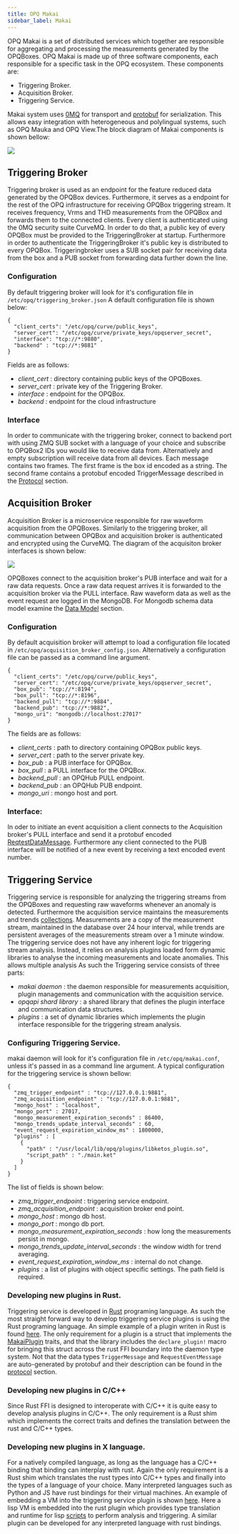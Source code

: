 ```yaml
---
title: OPQ Makai
sidebar_label: Makai
---
```


OPQ Makai is a set of distributed services which together are responsible for aggregating and processing the measurements generated by the OPQBoxes. OPQ Makai is made up of three software components, each responsible for a specific task in the OPQ ecosystem. These components are:

* Triggering Broker.
* Acquisition Broker.
* Triggering Service.

Makai system uses [0MQ](http://zeromq.org/) for transport and [protobuf](https://developers.google.com/protocol-buffers/) for serialization. This allows easy integration with heterogeneous and polylingual systems, such as OPQ Mauka and OPQ View.The block diagram of Makai components is shown bellow:

<img src="/docs/assets/makai/makai_main.svg">

## Triggering Broker

Triggering broker is used as an endpoint for the feature reduced data generated by the OPQBox devices. Furthermore, it serves as a endpoint for the rest of the OPQ infrastructure for receiving OPQBox triggering stream. It receives frequency, Vrms and THD measurements from the OPQBox and forwards them to the connected clients. Every client is authenticated using the 0MQ security suite CurveMQ. In order to do that, a public key of every OPQBox must be provided to the TriggeringBroker at startup. Furthermore in order to authenticate the TriggeringBroker it's public key is distributed to every OPQBox. Triggeringbroker uses a SUB socket pair for receiving data from the box and a PUB socket from forwarding data further down the line. 

### Configuration
By default triggering broker will look for it's configuration file in `/etc/opq/triggering_broker.json` A default configuration file is shown below:

```
{
  "client_certs": "/etc/opq/curve/public_keys",
  "server_cert": "/etc/opq/curve/private_keys/opqserver_secret",
  "interface": "tcp://*:9880",
  "backend" : "tcp://*:9881"
}
```

Fields are as follows:
* *client_cert* : directory containing public keys of the OPQBoxes.
* *server_cert* : private key of the Triggering Broker.
* *interface* : endpoint for the OPQBox.
* *backend* : endpoint for the cloud infrastructure

### Interface

In order to communicate with the triggering broker, connect to backend port with using ZMQ SUB socket with a language of your choice and subscribe to OPQBox2 IDs you would like to receive data from. Alternatively and empty subscription will receive data from all devices. Each message contains two frames. The first frame is the box id encoded as a string. The second frame contains a protobuf encoded TriggerMessage described in the [Protocol](/docs/protocol.html) section.

## Acquisition Broker

Acquisition Broker is a microservice responsible for raw waveform acquisition from the OPQBoxes. Similarly to the triggering broker, all communication between OPQBox and acquisition broker is authenticated and encrypted using the CurveMQ. The diagram of the acquisiton broker interfaces is shown below:

<img src="/docs/assets/makai/acq_brk.png">

OPQBoxes connect to the acquisition broker's PUB interface and wait for a raw data requests. Once a raw data request arrives it is forwarded to the acquisition broker via the PULL interface. Raw waveform data as well as the event request are logged in the MongoDB. For Mongodb schema data model examine the [Data Model](/docs/datamodel.html) section.

### Configuration
By default acquisition broker will attempt to load a configuration file located in `/etc/opq/acquisition_broker_config.json`. Alternatively a configuration file can be passed as a command line argument.

```
{
  "client_certs": "/etc/opq/curve/public_keys",
  "server_cert": "/etc/opq/curve/private_keys/opqserver_secret",
  "box_pub": "tcp://*:8194",
  "box_pull": "tcp://*:8196",
  "backend_pull": "tcp://*:9884",
  "backend_pub": "tcp://*:9882",
  "mongo_uri": "mongodb://localhost:27017"
}
```

The fields are as follows:
* *client_certs* : path to directory containing OPQBox public keys.
* *server_cert* : path to the server private key.
* *box_pub* : a PUB interface for OPQBox.
* *box_pull* : a PULL interface for the OPQBox.
* *backend_pull* : an OPQHub PULL endpoint.
* *backend_pub* : an OPQHub PUB endpoint.
* *mongo_uri* : mongo host and port.

### Interface:

In oder to initiate an event acquisition a client connects to the Acquisition broker's PULL interface and send it a protobuf encoded [ReqtestDataMessage](/docs/protocol.html). Furthermore any client connected to the PUB interface will be notified of a new event by receiving a text encoded event number.

## Triggering Service

Triggering service is responsible for analyzing the triggering streams from the OPQBoxes and requesting raw waveforms whenever an anomaly is detected. Furthermore the acquisition service maintains the measurements and trends [collections](/docs/datamodel.html). Measurements are a copy of the measurement stream, maintained in the database over 24 hour interval, while trends are persistent averages of the measurements stream over a 1 minute window. The triggering service does not have any inherent logic for triggering stream analysis. Instead, it relies on analysis plugins loaded form dynamic libraries to analyse the incoming measurements and locate anomalies. This allows multiple analysis As such the Triggering service consists of three parts:
* *makai daemon* : the daemon responsible for measurements acquisition, plugin managements and communication with the acquisition service.
* *opqapi shard library* : a shared library that defines the plugin interface and communication data structures.
* *plugins* : a set of dynamic libraries which implements the plugin interface responsible for the triggering stream analysis.

### Configuring Triggering Service.
makai daemon will look for it's configuration file in `/etc/opq/makai.conf`, unless it's passed in as a command line argument. A typical configuration for the triggering service is shown bellow:

```
{
  "zmq_trigger_endpoint" : "tcp://127.0.0.1:9881",
  "zmq_acquisition_endpoint" : "tcp://127.0.0.1:9881",
  "mongo_host" : "localhost",
  "mongo_port" : 27017,
  "mongo_measurement_expiration_seconds" : 86400,
  "mongo_trends_update_interval_seconds" : 60,
  "event_request_expiration_window_ms" : 1800000,
  "plugins" : [
    {
      "path" : "/usr/local/lib/opq/plugins/libketos_plugin.so",
      "script_path" : "./main.ket"
    }
  ]
}
```
The list of fields is shown below:

* *zmq_trigger_endpoint* : triggering service endpoint.
* *zmq_acquisition_endpoint* : acquisition broker end point.
* *mongo_host* : mongo db host.
* *mongo_port* : mongo db port.
* *mongo_measurement_expiration_seconds*  : how long the measurements persist in mongo.
* *mongo_trends_update_interval_seconds* : the window width for trend averaging.
* *event_request_expiration_window_ms*	:	internal do not change.
* *plugins* : a list of plugins with object specific settings. The path field is required.

### Developing new plugins in Rust.

Triggering service is developed in [Rust](www.rust-lang.org) programing language. As such the most straight forward way to develop triggering service plugins is using the Rust programing language. An simple example of a plugin writen in Rust is found [here](https://github.com/openpowerquality/opq/blob/master/makai/TriggeringService/plugins/print/src/lib.rs). The only requirement for a plugin is a struct that implements the [MakaiPlugin](https://github.com/openpowerquality/opq/blob/master/makai/TriggeringService/opqapi/src/makaiplugin/mod.rs) traits, and that the library includes the `declare_plugin!` macro for bringing this struct across the rust FFI boundary into the daemon type system. Not that the data types `TriggerMessage` and `RequestEventMessage` are auto-generated by protobuf and their description can be found in the [protocol](/docs/protocol.html) section. 

### Developing new plugins in C/C++

Since Rust FFI is designed to interoperate with C/C++ it is quite easy to develop analysis plugins in C/C++. The only requirement is a Rust shim which implements the correct traits and defines the translation between the rust and C/C++ types.

### Developing new plugins in X language.

For a natively compiled language, as long as the language has a C/C++ binding that binding can interplay with rust. Again the only requirement is a Rust shim which translates the rust types into C/C++ types and finally into the types of a language of your choice. Many interpreted languages such as Python and JS have rust bindings for their virtual machines. An example of embedding a VM into the triggering service plugin is shown [here](https://github.com/openpowerquality/opq/blob/master/makai/TriggeringService/plugins/ketos/). Here a lisp VM is embedded into the rust plugin which provides type translation and runtime for lisp [scripts](https://github.com/openpowerquality/opq/blob/master/makai/TriggeringService/plugins/ketos/main.ket) to perform analysis and triggering. A similar plugin can be developed for any interpreted language with rust bindings.
